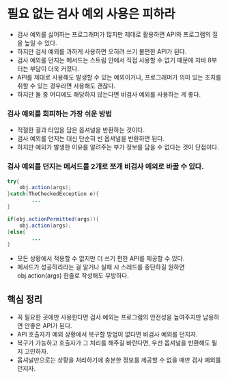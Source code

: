 # 필요 없는 검사 예외 사용은 피하라

- 검사 예외를 싫어하는 프로그래머가 많지만 제대로 활용하면 API와 프로그램의 질을 높일 수 있다.
- 하지만 검사 예외를 과하게 사용하면 오히려 쓰기 불편한 API가 된다.
- 검사 예외를 던지는 메서드는 스트림 안에서 직접 사용할 수 없기 때문에 자바 8부터는 부담이 더욱 커졌다.
- API를 제대로 사용해도 발생할 수 있는 예외이거나, 프로그래머가 의미 있는 조치를 취할 수 있는 경우라면 사용해도 괜찮다.
- 하지만 둘 중 어디에도 해당하지 않는다면 비검사 예외를 사용하는 게 좋다.

### 검사 예외를 회피하는 가장 쉬운 방법

- 적절한 결과 타입을 담은 옵셔널을 반환하는 것이다.
- 검사 예외를 던지는 대신 단순히 빈 옵셔널을 반환하면 된다.
- 하지만 예외가 발생한 이유를 알려주는 부가 정보를 담을 수 없다는 것이 단점이다.

### 검사 예외를 던지는 메서드를 2개로 쪼개 비검사 예외로 바꿀 수 있다.

```java
try{
    obj.action(args);
}catch(TheCheckedException e){
        ...
}

if(obj.actionPermitted(args)){
    obj.action(args);
}else{
        ...
}
```
- 모든 상황에서 적용할 수 없지만 더 쓰기 편한 API를 제공할 수 있다.
- 메서드가 성공하리라는 걸 알거나 실패 시 스레드를 중단하길 원하면 obj.action(args) 한줄로 작성해도 무방하다.

## 핵심 정리

- 꼭 필요한 곳에만 사용한다면 검사 예외는 프로그램의 안전성을 높여주지만 남용하면 안좋은 API가 된다.
- API 호출자가 예외 상황에서 복구할 방법이 없다면 비검사 예외를 던지자.
- 복구가 가능하고 호출자가 그 처리를 해주길 바란다면, 우선 옵셔널을 반환해도 될지 고민하자.
- 옵셔널만으로는 상황을 처리하기에 충분한 정보를 제공할 수 없을 때만 검사 예외를 던지자.
